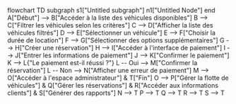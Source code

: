 flowchart TD
 subgraph s1["Untitled subgraph"]
        n1["Untitled Node"]
  end
    A["Début"] --> B["Accéder à la liste des véhicules disponibles"]
    B --> C["Filtrer les véhicules selon les critères"]
    C --> D["Afficher la liste des véhicules filtrés"]
    D --> E["Sélectionner un véhicule"]
    E --> F["Choisir la durée de location"]
    F --> G["Sélectionner des options supplémentaires"]
    G --> H["Créer une réservation"]
    H --> I["Accéder à l'interface de paiement"]
    I --> J["Entrer les informations de paiement"]
    J --> K["Confirmer le paiement"]
    K --> L{"Le paiement est-il réussi ?"}
    L -- Oui --> M["Confirmer la réservation"]
    L -- Non --> N["Afficher une erreur de paiement"]
    M --> O["Accéder à l'espace administrateur"] & T["Fin"]
    O --> P["Gérer la flotte de véhicules"] & Q["Gérer les réservations"] & R["Accéder aux informations clients"] & S["Générer des rapports"]
    N --> T
    P --> T
    Q --> T
    R --> T
    S --> T



